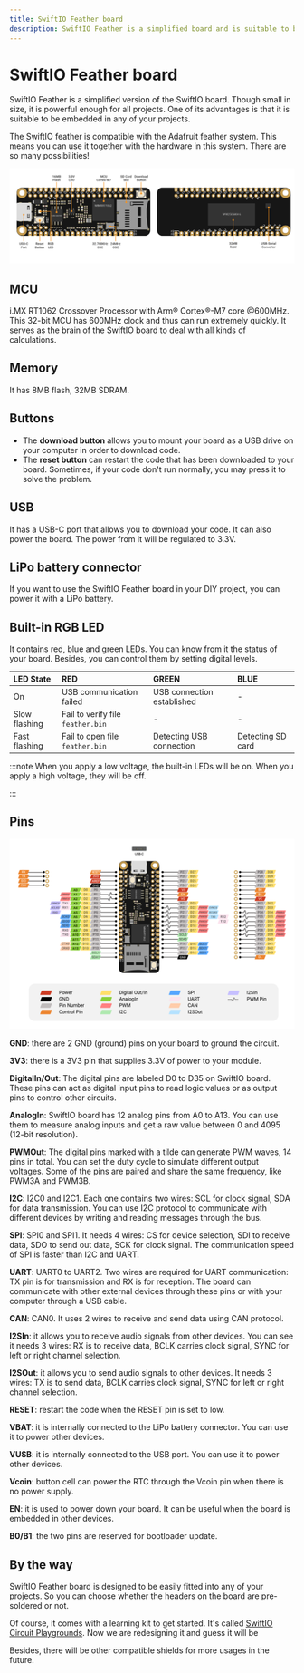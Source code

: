 ```yaml
---
title: SwiftIO Feather board
description: SwiftIO Feather is a simplified board and is suitable to be embedded in all your designs. You can use it to build prototypes and program your projects in a modern way.
---
```


# SwiftIO Feather board

SwiftIO Feather is a simplified version of the SwiftIO board. Though small in size, it is powerful enough for all projects. One of its advantages is that it is suitable to be embedded in any of your projects.

The SwiftIO feather is compatible with the Adafruit feather system. This means you can use it together with the hardware in this system. There are so many possibilities! 

 
![SwiftIO Feather](img/FeatherParts.png)

## MCU

i.MX RT1062 Crossover Processor with Arm® Cortex®-M7 core @600MHz. This 32-bit MCU has 600MHz clock and thus can run extremely quickly. It serves as the brain of the SwiftIO board to deal with all kinds of calculations.


## Memory

It has 8MB flash, 32MB SDRAM.


## Buttons

- The **download button** allows you to mount your board as a USB drive on your computer in order to download code. 
- The **reset button** can restart the code that has been downloaded to your board. Sometimes, if your code don't run normally, you may press it to solve the problem.


## USB

It has a USB-C port that allows you to download your code. It can also power the board. The power from it will be regulated to 3.3V.

## LiPo battery connector

If you want to use the SwiftIO Feather board in your DIY project, you can power it with a LiPo battery.
 

## Built-in RGB LED
It contains red, blue and green LEDs. You can know from it the status of your board. Besides, you can control them by setting digital levels. 

| LED State | RED | GREEN | BLUE |
| :--- | :--- | :--- | :--- |
| On | USB communication failed | USB connection established | - |
| Slow flashing | Fail to verify file `feather.bin` | - | - |
| Fast flashing | Fail to open file `feather.bin` | Detecting USB connection | Detecting SD card |



:::note
When you apply a low voltage, the built-in LEDs will be on. When you apply a high voltage, they will be off.

:::


## Pins

![SwiftIO Feather pinout](img/FeatherPinout.png)

**GND**: there are 2 GND (ground) pins on your board to ground the circuit.


**3V3**: there is a 3V3 pin that supplies 3.3V of power to your module.

**DigitalIn/Out**: The digital pins are labeled D0 to D35 on SwiftIO board. These pins can act as digital input pins to read logic values or as output pins to control other circuits.

**AnalogIn**: SwiftIO board has 12 analog pins from A0 to A13. You can use them to measure analog inputs and get a raw value between 0 and 4095 (12-bit resolution).

**PWMOut**: The digital pins marked with a tilde can generate PWM waves, 14 pins in total. You can set the duty cycle to simulate different output voltages. Some of the pins are paired and share the same frequency, like PWM3A and PWM3B. 



**I2C**: I2C0 and I2C1. Each one contains two wires: SCL for clock signal, SDA for data transmission. You can use I2C protocol to communicate with different devices by writing and reading messages through the bus.

**SPI**: SPI0 and SPI1. It needs 4 wires: CS for device selection, SDI to receive data, SDO to send out data, SCK for clock signal. The communication speed of SPI is faster than I2C and UART.

**UART**: UART0 to UART2. Two wires are required for UART communication: TX pin is for transmission and RX is for reception. The board can communicate with other external devices through these pins or with your computer through a USB cable.

**CAN**: CAN0. It uses 2 wires to receive and send data using CAN protocol.

**I2SIn**: it allows you to receive audio signals from other devices. You can see it needs 3 wires: RX is to receive data, BCLK carries clock signal, SYNC for left or right channel selection.

**I2SOut**: it allows you to send audio signals to other devices. It needs 3 wires: TX is to send data, BCLK carries clock signal, SYNC for left or right channel selection.

**RESET**: restart the code when the RESET pin is set to low.

**VBAT**: it is internally connected to the LiPo battery connector. You can use it to power other devices.

**VUSB**: it is internally connected to the USB port. You can use it to power other devices.

**Vcoin**: button cell can power the RTC through the Vcoin pin when there is no power supply.

**EN**: it is used to power down your board. It can be useful when the board is embedded in other devices.

**B0/B1**: the two pins are reserved for bootloader update.


## By the way

SwiftIO Feather board is designed to be easily fitted into any of your projects. So you can choose whether the headers on the board are pre-soldered or not.

Of course, it comes with a learning kit to get started. It's called [SwiftIO Circuit Playgrounds](./circuit-playgrounds). Now we are redesigning it and guess it will be

Besides, there will be other compatible shields for more usages in the future.